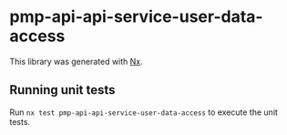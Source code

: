 # pmp-api-api-service-user-data-access

This library was generated with [Nx](https://nx.dev).

## Running unit tests

Run `nx test pmp-api-api-service-user-data-access` to execute the unit tests.
